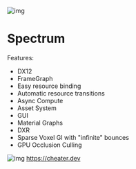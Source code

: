 ![img](https://ci.appveyor.com/api/projects/status/github/cheaterdev/spectrum)

# Spectrum


Features:
- DX12
- FrameGraph
- Easy resource binding
- Automatic resource transitions
- Async Compute
- Asset System
- GUI
- Material Graphs
- DXR
- Sparse Voxel GI with "infinite" bounces
- GPU Occlusion Culling

![img](https://cheater.dev/Spectrum.png)
https://cheater.dev
